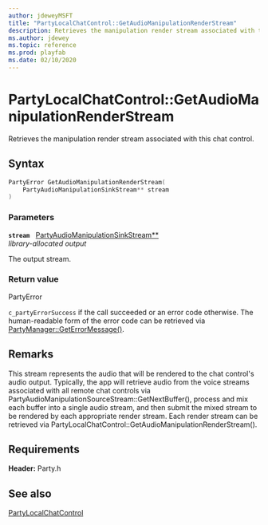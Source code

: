 ```yaml
---
author: jdeweyMSFT
title: "PartyLocalChatControl::GetAudioManipulationRenderStream"
description: Retrieves the manipulation render stream associated with this chat control.
ms.author: jdewey
ms.topic: reference
ms.prod: playfab
ms.date: 02/10/2020
---
```


# PartyLocalChatControl::GetAudioManipulationRenderStream  

Retrieves the manipulation render stream associated with this chat control.  

## Syntax  
  
```cpp
PartyError GetAudioManipulationRenderStream(  
    PartyAudioManipulationSinkStream** stream  
)  
```  
  
### Parameters  
  
**`stream`** &nbsp; [PartyAudioManipulationSinkStream**](../../PartyAudioManipulationSinkStream/partyaudiomanipulationsinkstream.md)  
*library-allocated output*  
  
The output stream.  
  
  
### Return value  
PartyError
  
```c_partyErrorSuccess``` if the call succeeded or an error code otherwise. The human-readable form of the error code can be retrieved via [PartyManager::GetErrorMessage()](../../PartyManager/methods/partymanager_geterrormessage.md).
  
## Remarks  
  
This stream represents the audio that will be rendered to the chat control's audio output. Typically, the app will retrieve audio from the voice streams associated with all remote chat controls via PartyAudioManipulationSourceStream::GetNextBuffer(), process and mix each buffer into a single audio stream, and then submit the mixed stream to be rendered by each appropriate render stream. Each render stream can be retrieved via PartyLocalChatControl::GetAudioManipulationRenderStream().
  
## Requirements  
  
**Header:** Party.h
  
## See also  
[PartyLocalChatControl](../partylocalchatcontrol.md)  

  
  
